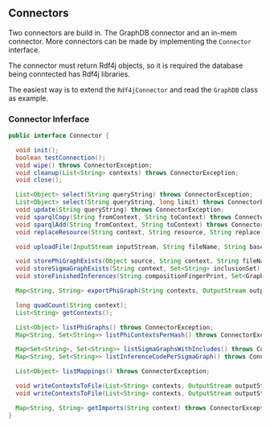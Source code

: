 ## Connectors

Two connectors are build in. The GraphDB connector and an in-mem connector. More connectors can be made by implementing the ```Connector``` interface.

The connector must return Rdf4j objects, so it is required the database being conntected has Rdf4j libraries.

The easiest way is to extend the `Rdf4jConnector` and read the `GraphDB` class as example.

### Connector Inferface

```java
public interface Connector {

  void init();
  boolean testConnection();
  void wipe() throws ConnectorException;
  void cleanup(List<String> contexts) throws ConnectorException;
  void close();

  List<Object> select(String queryString) throws ConnectorException;
  List<Object> select(String queryString, long limit) throws ConnectorException;
  void update(String queryString) throws ConnectorException;
  void sparqlCopy(String fromContext, String toContext) throws ConnectorException;
  void sparqlAdd(String fromContext, String toContext) throws ConnectorException;
  void replaceResource(String context, String resource, String replace) throws ConnectorException;

  void uploadFile(InputStream inputStream, String fileName, String baseUri, ArrayList<String> contexts) throws ConnectorException;

  void storePhiGraphExists(Object source, String context, String fileName, String hash) throws ConnectorException;
  void storeSigmaGraphExists(String context, Set<String> inclusionSet) throws ConnectorException;
  void storeFinishedInferences(String compositionFingerPrint, Set<GraphVar> graphVars, Map<GraphVar, String> contextMap, String inferenceCode) throws ConnectorException;

  Map<String, String> exportPhiGraph(String contexts, OutputStream outputStream) throws ConnectorException;

  long quadCount(String context);
  List<String> getContexts();

  List<Object> listPhiGraphs() throws ConnectorException;
  Map<String, Set<String>> listPhiContextsPerHash() throws ConnectorException;

  Map<Set<String>, Set<String>> listSigmaGraphsWithIncludes() throws ConnectorException;
  Map<String, Set<String>> listInferenceCodePerSigmaGraph() throws ConnectorException;

  List<Object> listMappings() throws ConnectorException;

  void writeContextsToFile(List<String> contexts, OutputStream outputStream, Map<String, String> prefixMap, String mainContext);
  void writeContextsToFile(List<String> contexts, OutputStream outputStream, Map<String, String> prefixMap, String mainContext, Function filter);

  Map<String, String> getImports(String context) throws ConnectorException;
}
```

